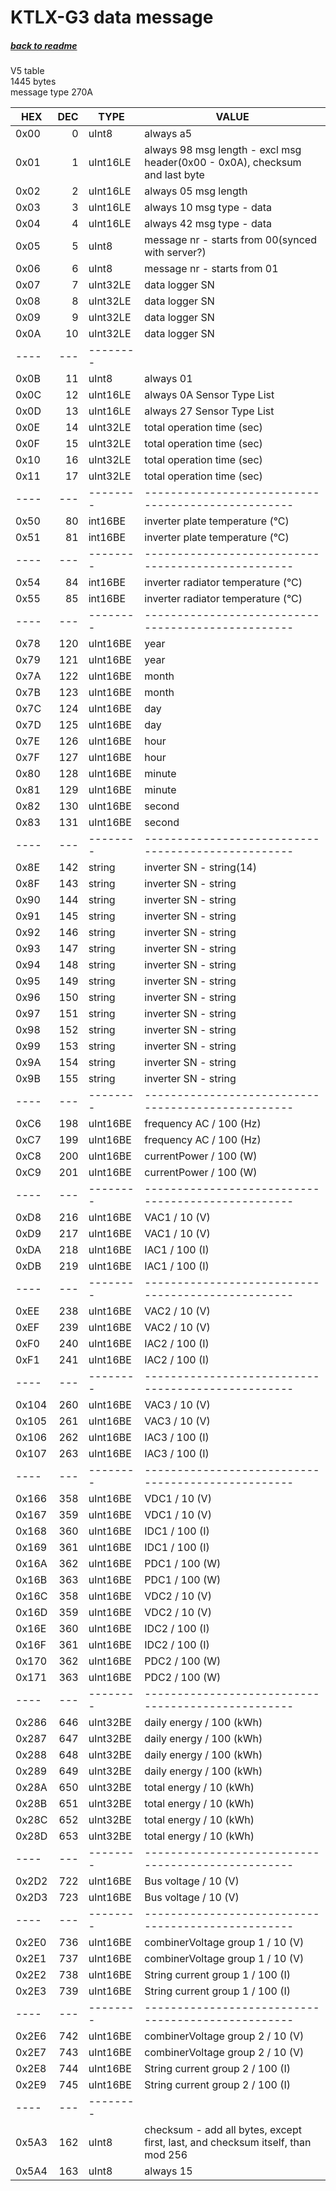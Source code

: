# KTLX-G3 data message
##### [back to readme](../README.md#data-messages)  
V5 table  
1445 bytes   
message type 270A  
  

| HEX  	| DEC 	| TYPE     	| VALUE                                                                             	|
|------	|-----:	|----------	|--------------------------------------------------------------------------------------	|
| 0x00 	| 0   	| uInt8    	| always a5                                                                         	|
| 0x01 	| 1   	| uInt16LE 	| always 98 msg length - excl msg header(0x00 - 0x0A), checksum and last byte       	|
| 0x02 	| 2   	| uInt16LE 	| always 05 msg length                                                              	|
| 0x03 	| 3   	| uInt16LE 	| always 10 msg type - data                                                         	|
| 0x04 	| 4   	| uInt16LE 	| always 42 msg type - data                                                         	|
| 0x05 	| 5   	| uInt8    	| message nr - starts from 00(synced with server?)                                  	|
| 0x06 	| 6   	| uInt8    	| message nr - starts from 01                                                       	|
| 0x07 	| 7   	| uInt32LE 	| data logger SN                                                                    	|
| 0x08 	| 8   	| uInt32LE 	| data logger SN                                                                    	|
| 0x09 	| 9   	| uInt32LE 	| data logger SN                                                                    	|
| 0x0A 	| 10  	| uInt32LE 	| data logger SN                                                                    	|
| ---- 	| --- 	| -------- 	|                                                                                   	|
| 0x0B 	| 11  	| uInt8    	| always 01                                                                         	|
| 0x0C 	| 12  	| uInt16LE 	| always 0A Sensor Type List                                                        	|
| 0x0D 	| 13  	| uInt16LE 	| always 27 Sensor Type List                                                        	|
| 0x0E 	| 14  	| uInt32LE 	| total operation time (sec)                                                        	|
| 0x0F 	| 15  	| uInt32LE 	| total operation time (sec)                                                        	|
| 0x10 	| 16  	| uInt32LE 	| total operation time (sec)                                                        	|
| 0x11 	| 17  	| uInt32LE 	| total operation time (sec)                                                        	|
| ---- 	| --- 	| -------- 	| --------------------------------------------------                                	|
| 0x50 	| 80  	| int16BE  	| inverter plate temperature (°C)                                                   	|
| 0x51 	| 81  	| int16BE  	| inverter plate temperature (°C)                                                   	|
| ---- 	| --- 	| -------- 	| --------------------------------------------------                                	|
| 0x54 	| 84  	| int16BE  	| inverter radiator temperature (°C)                                                	|
| 0x55 	| 85  	| int16BE  	| inverter radiator temperature (°C)                                                	|
| ---- 	| --- 	| -------- 	| --------------------------------------------------                                	|
| 0x78 	| 120 	| uInt16BE 	| year                                                                              	|
| 0x79 	| 121 	| uInt16BE 	| year                                                                              	|
| 0x7A 	| 122 	| uInt16BE 	| month                                                                             	|
| 0x7B 	| 123 	| uInt16BE 	| month                                                                             	|
| 0x7C 	| 124 	| uInt16BE 	| day                                                                               	|
| 0x7D 	| 125 	| uInt16BE 	| day                                                                               	|
| 0x7E 	| 126 	| uInt16BE 	| hour                                                                              	|
| 0x7F 	| 127 	| uInt16BE 	| hour                                                                              	|
| 0x80 	| 128 	| uInt16BE 	| minute                                                                            	|
| 0x81 	| 129 	| uInt16BE 	| minute                                                                            	|
| 0x82 	| 130 	| uInt16BE 	| second                                                                            	|
| 0x83 	| 131 	| uInt16BE 	| second                                                                            	|
| ---- 	| --- 	| -------- 	| --------------------------------------------------                                	|
| 0x8E 	| 142 	| string   	| inverter SN - string(14)                                                          	|
| 0x8F 	| 143 	| string   	| inverter SN - string                                                              	|
| 0x90 	| 144 	| string   	| inverter SN - string                                                              	|
| 0x91 	| 145 	| string   	| inverter SN - string                                                              	|
| 0x92 	| 146 	| string   	| inverter SN - string                                                              	|
| 0x93 	| 147 	| string   	| inverter SN - string                                                              	|
| 0x94 	| 148 	| string   	| inverter SN - string                                                              	|
| 0x95 	| 149 	| string   	| inverter SN - string                                                              	|
| 0x96 	| 150 	| string   	| inverter SN - string                                                              	|
| 0x97 	| 151 	| string   	| inverter SN - string                                                              	|
| 0x98 	| 152 	| string   	| inverter SN - string                                                              	|
| 0x99 	| 153 	| string   	| inverter SN - string                                                              	|
| 0x9A 	| 154 	| string   	| inverter SN - string                                                              	|
| 0x9B 	| 155 	| string   	| inverter SN - string                                                              	|
| ---- 	| --- 	| -------- 	| --------------------------------------------------                                	|
| 0xC6 	| 198 	| uInt16BE 	| frequency AC / 100 (Hz)                                                           	|
| 0xC7 	| 199 	| uInt16BE 	| frequency AC / 100 (Hz)                                                           	|
| 0xC8 	| 200 	| uInt16BE 	| currentPower / 100 (W)                                                            	|
| 0xC9 	| 201 	| uInt16BE 	| currentPower / 100 (W)                                                            	|
| ---- 	| --- 	| -------- 	| --------------------------------------------------                                	|
| 0xD8 	| 216 	| uInt16BE 	| VAC1 / 10 (V)                                                                     	|
| 0xD9 	| 217 	| uInt16BE 	| VAC1 / 10 (V)                                                                     	|
| 0xDA 	| 218 	| uInt16BE 	| IAC1 / 100 (I)                                                                    	|
| 0xDB 	| 219 	| uInt16BE 	| IAC1 / 100 (I)                                                                    	|
| ---- 	| --- 	| -------- 	| --------------------------------------------------                                	|
| 0xEE 	| 238 	| uInt16BE 	| VAC2 / 10 (V)                                                                     	|
| 0xEF 	| 239 	| uInt16BE 	| VAC2 / 10 (V)                                                                     	|
| 0xF0 	| 240 	| uInt16BE 	| IAC2 / 100 (I)                                                                    	|
| 0xF1 	| 241 	| uInt16BE 	| IAC2 / 100 (I)                                                                    	|
| ---- 	| --- 	| -------- 	| --------------------------------------------------                                	|
| 0x104	| 260 	| uInt16BE 	| VAC3 / 10 (V)                                                                     	|
| 0x105	| 261 	| uInt16BE 	| VAC3 / 10 (V)                                                                     	|
| 0x106	| 262 	| uInt16BE 	| IAC3 / 100 (I)                                                                    	|
| 0x107	| 263 	| uInt16BE 	| IAC3 / 100 (I)                                                                    	|
| ---- 	| --- 	| -------- 	| --------------------------------------------------                                	|
| 0x166	| 358 	| uInt16BE 	| VDC1 / 10 (V)                                                                     	|
| 0x167	| 359 	| uInt16BE 	| VDC1 / 10 (V)                                                                     	|
| 0x168	| 360 	| uInt16BE 	| IDC1 / 100 (I)                                                                    	|
| 0x169	| 361 	| uInt16BE 	| IDC1 / 100 (I)                                                                    	|
| 0x16A	| 362 	| uInt16BE 	| PDC1 / 100 (W)                                                                    	|
| 0x16B	| 363 	| uInt16BE 	| PDC1 / 100 (W)                                                                    	|
| 0x16C	| 358 	| uInt16BE 	| VDC2 / 10 (V)                                                                     	|
| 0x16D	| 359 	| uInt16BE 	| VDC2 / 10 (V)                                                                     	|
| 0x16E	| 360 	| uInt16BE 	| IDC2 / 100 (I)                                                                    	|
| 0x16F	| 361 	| uInt16BE 	| IDC2 / 100 (I)                                                                    	|
| 0x170	| 362 	| uInt16BE 	| PDC2 / 100 (W)                                                                    	|
| 0x171	| 363 	| uInt16BE 	| PDC2 / 100 (W)                                                                    	|
| ---- 	| --- 	| -------- 	| --------------------------------------------------                                	|
| 0x286	| 646 	| uInt32BE 	| daily energy / 100 (kWh)                                                          	|
| 0x287	| 647 	| uInt32BE 	| daily energy / 100 (kWh)                                                          	|
| 0x288	| 648 	| uInt32BE 	| daily energy / 100 (kWh)                                                          	|
| 0x289	| 649 	| uInt32BE 	| daily energy / 100 (kWh)                                                          	|
| 0x28A	| 650 	| uInt32BE 	| total energy / 10 (kWh)                                                           	|
| 0x28B	| 651 	| uInt32BE 	| total energy / 10 (kWh)                                                           	|
| 0x28C	| 652 	| uInt32BE 	| total energy / 10 (kWh)                                                           	|
| 0x28D	| 653 	| uInt32BE 	| total energy / 10 (kWh)                                                           	|
| ---- 	| --- 	| -------- 	| --------------------------------------------------                                	|
| 0x2D2	| 722 	| uInt16BE 	| Bus voltage / 10 (V)                                                              	|
| 0x2D3	| 723 	| uInt16BE 	| Bus voltage / 10 (V)                                                              	|
| ---- 	| --- 	| -------- 	| --------------------------------------------------                                	|
| 0x2E0	| 736 	| uInt16BE 	| combinerVoltage group 1 / 10 (V)                                                  	|
| 0x2E1	| 737 	| uInt16BE 	| combinerVoltage group 1 / 10 (V)                                                  	|
| 0x2E2	| 738 	| uInt16BE 	| String current group 1 / 100 (I)                                                  	|
| 0x2E3	| 739 	| uInt16BE 	| String current group 1 / 100 (I)                                                  	|
| ---- 	| --- 	| -------- 	| --------------------------------------------------                                	|
| 0x2E6	| 742 	| uInt16BE 	| combinerVoltage group 2 / 10 (V)                                                  	|
| 0x2E7	| 743 	| uInt16BE 	| combinerVoltage group 2 / 10 (V)                                                  	|
| 0x2E8	| 744 	| uInt16BE 	| String current group 2 / 100 (I)                                                  	|
| 0x2E9	| 745 	| uInt16BE 	| String current group 2 / 100 (I)                                                  	|
| ---- 	| --- 	| -------- 	|                                                                                   	|
| 0x5A3	| 162 	| uInt8    	| checksum - add all bytes, except first, last, and checksum itself, than mod 256   	|
| 0x5A4	| 163 	| uInt8    	| always 15                                                                         	|
